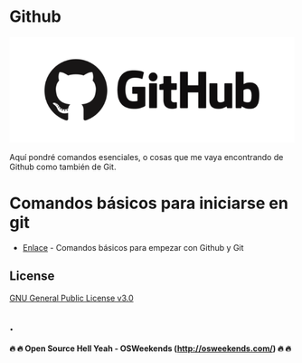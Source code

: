 # Github
![](https://github.com/mrcodedev/Recursos/blob/master/github/img/logogithub.png)

Aquí pondré comandos esenciales, o cosas que me vaya encontrando de Github como también de Git.

# Comandos básicos para iniciarse en git

* [Enlace](https://github.com/mrcodedev/Recursos/blob/master/github/comandosbasicos.md) - Comandos básicos para empezar con Github y Git



License
----
[GNU General Public License v3.0](https://github.com/mrcodedev/iwibot/blob/master/LICENSE)

.
----

**:fire: :fire: Open Source Hell Yeah - OSWeekends (http://osweekends.com/) :fire: :fire:**
